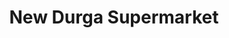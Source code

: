 ---
title: "New Durga Supermarket"
url: /nallasopara-west/new-durga-supermarket/
shop: supermarket
---